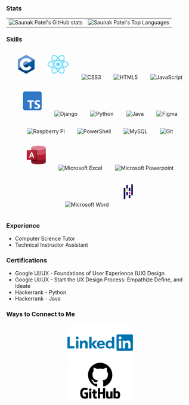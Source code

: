 ### Stats

<table style="border-color: transparent;">
   <tr>
      <td>
         <img alt="Saunak Patel's GitHub stats" src="https://github-readme-stats.vercel.app/api?username=sameer3841&show_icons=true&theme=dracula">         
      </td>
      <td>
         <img alt="Saunak Patel's Top Languages" src="https://github-readme-stats.vercel.app/api/top-langs/?username=sameer3841&layout=compact&theme=dracula&hide=roff,tsql,c">
      </td>
   </tr>
</table>

### Skills 

<div align="center">  
<img style="margin: 15px" src="C_Programming_Language.svg.png" alt="C" height="50" /> 
<img style="margin: 15px" src="React-icon.svg.png" alt="React" height="50" />
<img style="margin: 15px" src="https://profilinator.rishav.dev/skills-assets/css3-original-wordmark.svg" alt="CSS3" height="50" />  
<img style="margin: 15px" src="https://profilinator.rishav.dev/skills-assets/html5-original-wordmark.svg" alt="HTML5" height="50" />  
<img style="margin: 15px" src="https://profilinator.rishav.dev/skills-assets/javascript-original.svg" alt="JavaScript" height="50" /> 
<img style="margin: 15px" src="Typescript_logo_2020.svg.png" alt="Typescript" height="50" /> 
<img style="margin: 15px" src="https://profilinator.rishav.dev/skills-assets/django-original.svg" alt="Django" height="50" />  
<img style="margin: 15px" src="https://profilinator.rishav.dev/skills-assets/python-original.svg" alt="Python" height="50" />  
<img style="margin: 15px" src="https://profilinator.rishav.dev/skills-assets/java-original-wordmark.svg" alt="Java" height="50" />  
<img style="margin: 15px" src="https://profilinator.rishav.dev/skills-assets/figma-icon.svg" alt="Figma" height="50" />   
<img style="margin: 15px" src="https://profilinator.rishav.dev/skills-assets/raspberrypi.png" alt="Raspberry Pi" height="50" />   
<img style="margin: 15px" src="https://profilinator.rishav.dev/skills-assets/powershell.png" alt="PowerShell" height="50" />  
<img style="margin: 15px" src="https://profilinator.rishav.dev/skills-assets/mysql-original-wordmark.svg" alt="MySQL" height="50" />  
<img style="margin: 15px" src="https://profilinator.rishav.dev/skills-assets/git-scm-icon.svg" alt="Git" height="50" />  
<img style="margin: 15px" src="Microsoft_Office_Access_(2019-present).svg.png" alt="Microsoft Access" height="50" />
<img style="margin: 15px" src="Microsoft_Office_Excel_(2019–present).svg.png" alt="Microsoft Excel" height="50" />
<img style="margin: 15px" src="Microsoft_Office_PowerPoint_(2019–present).svg.png" alt="Microsoft Powerpoint" height="50" />
<img style="margin: 15px" src="Microsoft_Office_Word_(2019–present).svg.png" alt="Microsoft Word" height="50" />
<img style="margin: 15px" src="Pandas.png" alt="Pandas" height="50" /> 
</div> 

### Experience

- Computer Science Tutor
- Technical Instructor Assistant

### Certifications

- Google UI/UX - Foundations of User Experience (UX) Design
- Google UI/UX - Start the UX Design Process: Empathize Define, and Ideate
- Hackerrank - Python
- Hackerrank - Java

### Ways to Connect to Me

<div align="center">
<a href="https://www.linkedin.com/in/sameer-patel-a1a21a250/" target="_blank"
style= "display: inline-block;">
<img src=LinkedIn-Logo-2019.png style= "width: 35%;">
</a>
<a href="https://www.github.com/sameer3841" target="_blank"
style="display: inline-block">
<img src=GitHub-logo.png style= "width: 35%;">
</a>
</div>

